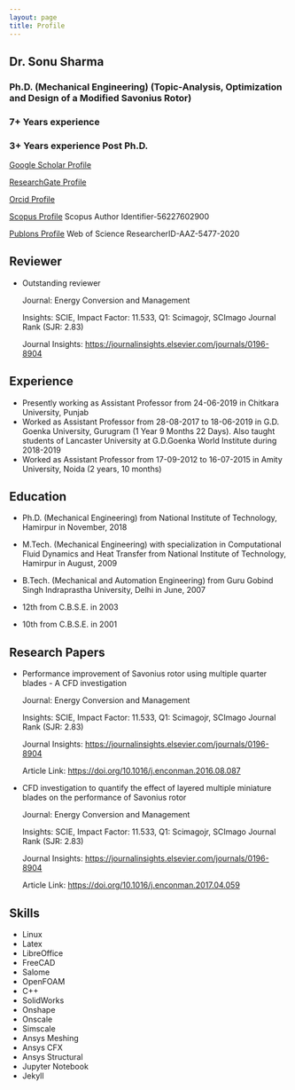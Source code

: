 ```yaml
---
layout: page
title: Profile
---
```

## Dr. Sonu Sharma
### Ph.D. (Mechanical Engineering) (Topic-Analysis, Optimization and Design of a Modified Savonius Rotor)
### 7+ Years experience
### 3+ Years experience Post Ph.D.

[Google Scholar Profile](https://scholar.google.com/citations?user=2DM2wSkAAAAJ)

[ResearchGate Profile](https://www.researchgate.net/profile/Sonu-Sharma-2)

[Orcid Profile](https://orcid.org/0000-0002-7621-8028)

[Scopus Profile](https://www.scopus.com/authid/detail.uri?authorId=56227602900)
Scopus Author Identifier-56227602900

[Publons Profile](https://publons.com/researcher/3913101/sonu-sharma/)
Web of Science ResearcherID-AAZ-5477-2020

## Reviewer
- Outstanding reviewer
  
  Journal: Energy Conversion and Management
  
  Insights: SCIE, Impact Factor: 11.533, Q1: Scimagojr, SCImago Journal Rank (SJR: 2.83)
  
  Journal Insights: https://journalinsights.elsevier.com/journals/0196-8904

## Experience
- Presently working as Assistant Professor from 24-06-2019 in Chitkara University, Punjab
- Worked as Assistant Professor from 28-08-2017 to 18-06-2019 in G.D. Goenka University, Gurugram (1 Year 9 Months 22 Days). Also taught students of Lancaster University at G.D.Goenka World Institute during 2018-2019
- Worked as Assistant Professor from 17-09-2012 to 16-07-2015 in Amity University, Noida (2 years, 10 months)

## Education
- Ph.D. (Mechanical Engineering) from National Institute of Technology, Hamirpur in November, 2018

- M.Tech. (Mechanical Engineering) with specialization in Computational Fluid Dynamics and Heat Transfer from National Institute of Technology, Hamirpur in August, 2009

- B.Tech. (Mechanical and Automation Engineering) from Guru Gobind Singh Indraprastha University, Delhi in June, 2007

- 12th from C.B.S.E. in 2003 

- 10th from C.B.S.E. in 2001

## Research Papers
- Performance improvement of Savonius rotor using multiple quarter blades - A CFD investigation
  
  Journal: Energy Conversion and Management
  
  Insights: SCIE, Impact Factor: 11.533, Q1: Scimagojr, SCImago Journal Rank (SJR: 2.83)
  
  Journal Insights: https://journalinsights.elsevier.com/journals/0196-8904
  
  Article Link: https://doi.org/10.1016/j.enconman.2016.08.087
  
- CFD investigation to quantify the effect of layered multiple miniature blades on the performance of Savonius rotor
  
  Journal: Energy Conversion and Management
  
  Insights: SCIE, Impact Factor: 11.533, Q1: Scimagojr, SCImago Journal Rank (SJR: 2.83)
  
  Journal Insights: https://journalinsights.elsevier.com/journals/0196-8904
  
  Article Link: https://doi.org/10.1016/j.enconman.2017.04.059

## Skills
- Linux
- Latex
- LibreOffice
- FreeCAD
- Salome
- OpenFOAM
- C++
- SolidWorks
- Onshape
- Onscale
- Simscale
- Ansys Meshing
- Ansys CFX
- Ansys Structural
- Jupyter Notebook
- Jekyll
